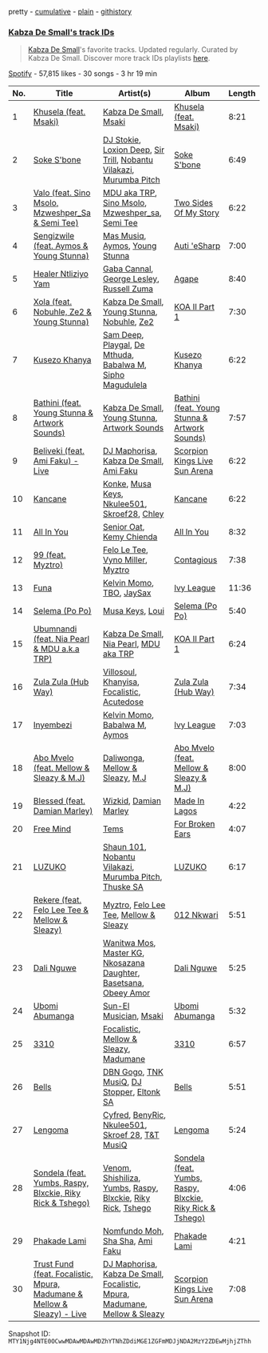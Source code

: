 pretty - [cumulative](/playlists/cumulative/37i9dQZF1DX0XAs7CuJn4t.md) - [plain](/playlists/plain/37i9dQZF1DX0XAs7CuJn4t) - [githistory](https://github.githistory.xyz/mackorone/spotify-playlist-archive/blob/main/playlists/plain/37i9dQZF1DX0XAs7CuJn4t)

### [Kabza De Small's track IDs](https://open.spotify.com/playlist/37i9dQZF1DX0XAs7CuJn4t)

> <a href="spotify:artist:1bNjWBFWsAAzZSR59lRdpR">Kabza De Small</a>'s favorite tracks\. Updated regularly\. Curated by Kabza De Small\. Discover more track IDs playlists <a href="spotify:genre:track\_id">here</a>.

[Spotify](https://open.spotify.com/user/spotify) - 57,815 likes - 30 songs - 3 hr 19 min

| No. | Title | Artist(s) | Album | Length |
|---|---|---|---|---|
| 1 | [Khusela \(feat\. Msaki\)](https://open.spotify.com/track/1mg27ci1uDANuJ2ghZBrir) | [Kabza De Small](https://open.spotify.com/artist/1bNjWBFWsAAzZSR59lRdpR), [Msaki](https://open.spotify.com/artist/5Oj5jQ98vsoHeIGqCS9Dfq) | [Khusela \(feat\. Msaki\)](https://open.spotify.com/album/2sfjcZkqiS1bQT3zb4EiVL) | 8:21 |
| 2 | [Soke S'bone](https://open.spotify.com/track/0a0X4uS4T6h7YPl6m5HMms) | [DJ Stokie](https://open.spotify.com/artist/1lDWyPzSZOqP5jfZNm5lLI), [Loxion Deep](https://open.spotify.com/artist/00VOiNZPqj46lxEU1kqwhg), [Sir Trill](https://open.spotify.com/artist/4QkKUb73NVonTlAZaShsuY), [Nobantu Vilakazi](https://open.spotify.com/artist/4WWMOV61TztcNJq3yGKPa7), [Murumba Pitch](https://open.spotify.com/artist/3cd7plsjSmDdQ0oHESYHC4) | [Soke S'bone](https://open.spotify.com/album/5ODDUJ9lDigzrEaiY2sSeP) | 6:49 |
| 3 | [Valo \(feat\. Sino Msolo, Mzweshper\_Sa & Semi Tee\)](https://open.spotify.com/track/3QuOnNOblQLWfnKu88nTOV) | [MDU aka TRP](https://open.spotify.com/artist/6chuSYrZG5i9GbSW5DdNWR), [Sino Msolo](https://open.spotify.com/artist/5zvuXUYTvZczhbPG9HZRYI), [Mzweshper\_sa](https://open.spotify.com/artist/3VpJTLc9G3D441scflIGbx), [Semi Tee](https://open.spotify.com/artist/2mRDgWrF5x7MOS1X1C1UDF) | [Two Sides Of My Story](https://open.spotify.com/album/3TbGpzITSbpo1X1tmJmVWY) | 6:22 |
| 4 | [Sengizwile \(feat\. Aymos & Young Stunna\)](https://open.spotify.com/track/3PdO57q0KLWkfWXsXQJlV6) | [Mas Musiq](https://open.spotify.com/artist/3fdFRgy3GmfiWQqeKbmFS8), [Aymos](https://open.spotify.com/artist/3xXIOO328Ieh0PWOcxivjL), [Young Stunna](https://open.spotify.com/artist/5EFltv565Wfat1X84qESVr) | [Auti 'eSharp](https://open.spotify.com/album/6J12Gv5rBMymYJlCM4hXPu) | 7:00 |
| 5 | [Healer Ntliziyo Yam](https://open.spotify.com/track/5Lk04mjuDowI8YL7uZvMlD) | [Gaba Cannal](https://open.spotify.com/artist/2Hj2zBCjnAnmLmNIyjuMGo), [George Lesley](https://open.spotify.com/artist/1b4XcTXxb48CLaCUCAFWhL), [Russell Zuma](https://open.spotify.com/artist/0juy2RagFC1qDPlMhEkepe) | [Agape](https://open.spotify.com/album/7Bcr8pOctXSlKR4Ah0jgmp) | 8:40 |
| 6 | [Xola \(feat\. Nobuhle, Ze2 & Young Stunna\)](https://open.spotify.com/track/5uWDenxq03AYLOq83WzLNo) | [Kabza De Small](https://open.spotify.com/artist/1bNjWBFWsAAzZSR59lRdpR), [Young Stunna](https://open.spotify.com/artist/6WQFTzqYHmh8Ph2X0L0QLQ), [Nobuhle](https://open.spotify.com/artist/4PmzNF4U54l7yVubziJ10U), [Ze2](https://open.spotify.com/artist/3oFeP83KftctMRhFh3SPtF) | [KOA II Part 1](https://open.spotify.com/album/3DbMb03o8Wu2BCipvcdw7q) | 7:30 |
| 7 | [Kusezo Khanya](https://open.spotify.com/track/1LB6HHcswEA8yee4z10rbJ) | [Sam Deep](https://open.spotify.com/artist/46R9PUVbIOMjSUtMsQZbQq), [Playgal](https://open.spotify.com/artist/3oABw7Ka6WCD8V0yW319Uy), [De Mthuda](https://open.spotify.com/artist/1w2P5nNsO5W7FYq2Oui0cM), [Babalwa M](https://open.spotify.com/artist/0dUHzfa2msKEpMevzsdwqG), [Sipho Magudulela](https://open.spotify.com/artist/34gZK9MCSnKzdcGbG74cXb) | [Kusezo Khanya](https://open.spotify.com/album/2awCDFLxROxbnstivDhlxO) | 6:22 |
| 8 | [Bathini \(feat\. Young Stunna & Artwork Sounds\)](https://open.spotify.com/track/1rdeLjtCukMRFVW5GgZgHu) | [Kabza De Small](https://open.spotify.com/artist/1bNjWBFWsAAzZSR59lRdpR), [Young Stunna](https://open.spotify.com/artist/6WQFTzqYHmh8Ph2X0L0QLQ), [Artwork Sounds](https://open.spotify.com/artist/0OxQiJ0uuDuuQ3dqkIbjwR) | [Bathini \(feat\. Young Stunna & Artwork Sounds\)](https://open.spotify.com/album/0io0I1tNzck5wHgmBMPcUU) | 7:57 |
| 9 | [Beliveki \(feat\. Ami Faku\) \- Live](https://open.spotify.com/track/3yoPF5KxhLJglxAMlaQfxI) | [DJ Maphorisa](https://open.spotify.com/artist/0mMqD2uqwvCjFvlzo6ayGi), [Kabza De Small](https://open.spotify.com/artist/1bNjWBFWsAAzZSR59lRdpR), [Ami Faku](https://open.spotify.com/artist/3flcjKgRCeBVZTR8n8iShE) | [Scorpion Kings Live Sun Arena](https://open.spotify.com/album/6N067E0wNZsTlyvgnTpJ9l) | 6:22 |
| 10 | [Kancane](https://open.spotify.com/track/0dHswGoIHgWfHSraVv9mnq) | [Konke](https://open.spotify.com/artist/6y5EP3L2WblCQsc8iuGeP9), [Musa Keys](https://open.spotify.com/artist/414pDI8Y502owCbg7U6Skf), [Nkulee501](https://open.spotify.com/artist/6NiMv0ab5p3HfDO7H92H75), [Skroef28](https://open.spotify.com/artist/5T6wjg3t9mEidUWthRniJa), [Chley](https://open.spotify.com/artist/7HpriU9gAJThxAfPfXpZ6N) | [Kancane](https://open.spotify.com/album/5ai1amA8bctv0ozwOTEncb) | 6:22 |
| 11 | [All In You](https://open.spotify.com/track/75VD2d6BPTuESBrzRqD6xl) | [Senior Oat](https://open.spotify.com/artist/5cAwYPpCI9QI5V7N0mxUKw), [Kemy Chienda](https://open.spotify.com/artist/21ubOXEDOMELSW2LDxG8HK) | [All In You](https://open.spotify.com/album/0YJOAYBMM8zEhcMNHnGe95) | 8:32 |
| 12 | [99 \(feat\. Myztro\)](https://open.spotify.com/track/1y8bjjDxw81tPUBMB6SRh2) | [Felo Le Tee](https://open.spotify.com/artist/6k8odn7NzzTT4K3NBNtsfV), [Vyno Miller](https://open.spotify.com/artist/7cCeUuKspBPdiv4h3cFlfz), [Myztro](https://open.spotify.com/artist/6egY1uh8HjHy6TrD0qmQNN) | [Contagious](https://open.spotify.com/album/5P319u6XstqCetDIbyHqhB) | 7:38 |
| 13 | [Funa](https://open.spotify.com/track/5PQ89CWyL1abb0jv2bNFRn) | [Kelvin Momo](https://open.spotify.com/artist/4VlxI0WKDh7HFgHjXcfj6v), [TBO](https://open.spotify.com/artist/64xQmd6s2PbIZkjqOXx0hp), [JaySax](https://open.spotify.com/artist/7Jn5gP4pLHNEgfeGBjOLpL) | [Ivy League](https://open.spotify.com/album/3H2eycTSwpPa0mGpacbyn6) | 11:36 |
| 14 | [Selema \(Po Po\)](https://open.spotify.com/track/1bnWGzdaZw0FPZddeGk9yv) | [Musa Keys](https://open.spotify.com/artist/414pDI8Y502owCbg7U6Skf), [Loui](https://open.spotify.com/artist/53SBWd8nuUmKxJPS9quQi5) | [Selema \(Po Po\)](https://open.spotify.com/album/4EdPLVn4ZEZeRLkEw8ikiR) | 5:40 |
| 15 | [Ubumnandi \(feat\. Nia Pearl & MDU a.k.a TRP\)](https://open.spotify.com/track/5ADJ5bKQxtLI8z1XWeQuRD) | [Kabza De Small](https://open.spotify.com/artist/1bNjWBFWsAAzZSR59lRdpR), [Nia Pearl](https://open.spotify.com/artist/7kIugQ8wJXbh4k72hgMuyK), [MDU aka TRP](https://open.spotify.com/artist/6chuSYrZG5i9GbSW5DdNWR) | [KOA II Part 1](https://open.spotify.com/album/3DbMb03o8Wu2BCipvcdw7q) | 6:24 |
| 16 | [Zula Zula \(Hub Way\)](https://open.spotify.com/track/250LeBpQ03TW3VHZdg4YiC) | [Villosoul](https://open.spotify.com/artist/0FHhvenQRrT7rXAowL3GJX), [Khanyisa](https://open.spotify.com/artist/5Sgtj9tFA2TAYXDeh1sJTc), [Focalistic](https://open.spotify.com/artist/2GJMSZ7M3D0KyyKRhYgWju), [Acutedose](https://open.spotify.com/artist/59cBgFfIKC6v5lRPaq5lGU) | [Zula Zula \(Hub Way\)](https://open.spotify.com/album/0ZPO0PGzqCQhTMUwdOW1my) | 7:34 |
| 17 | [Inyembezi](https://open.spotify.com/track/6oqzsWXndalljWVeU2MjDq) | [Kelvin Momo](https://open.spotify.com/artist/4VlxI0WKDh7HFgHjXcfj6v), [Babalwa M](https://open.spotify.com/artist/0dUHzfa2msKEpMevzsdwqG), [Aymos](https://open.spotify.com/artist/3xXIOO328Ieh0PWOcxivjL) | [Ivy League](https://open.spotify.com/album/3H2eycTSwpPa0mGpacbyn6) | 7:03 |
| 18 | [Abo Mvelo \(feat\. Mellow & Sleazy & M.J\)](https://open.spotify.com/track/0Ek5bneviajgSzZGonWfds) | [Daliwonga](https://open.spotify.com/artist/0oW137oXCLwA5b4uYRxvIn), [Mellow & Sleazy](https://open.spotify.com/artist/5MJ5f1XKD9yu7aWfG8OGjz), [M.J](https://open.spotify.com/artist/7bbakrxOYa3yL8DDzjU98P) | [Abo Mvelo \(feat\. Mellow & Sleazy & M.J\)](https://open.spotify.com/album/437dkJZjTY2KPRtZAVleKs) | 8:00 |
| 19 | [Blessed \(feat\. Damian Marley\)](https://open.spotify.com/track/3QO1m6i0nsrp8aOnapvbkx) | [Wizkid](https://open.spotify.com/artist/3tVQdUvClmAT7URs9V3rsp), [Damian Marley](https://open.spotify.com/artist/3QJzdZJYIAcoET1GcfpNGi) | [Made In Lagos](https://open.spotify.com/album/6HpMdN52TfJAwVbmkrFeBN) | 4:22 |
| 20 | [Free Mind](https://open.spotify.com/track/2mzM4Y0Rnx2BDZqRnhQ5Q6) | [Tems](https://open.spotify.com/artist/687cZJR45JO7jhk1LHIbgq) | [For Broken Ears](https://open.spotify.com/album/2sU8ByeYc5BOBFNDr58CGV) | 4:07 |
| 21 | [LUZUKO](https://open.spotify.com/track/6wYzinfgwI7nwRm7QQ5OW2) | [Shaun 101](https://open.spotify.com/artist/1wPZgHAIMRbPLCj2mgBRUY), [Nobantu Vilakazi](https://open.spotify.com/artist/3qo2q05gFa09MXrEZltr7q), [Murumba Pitch](https://open.spotify.com/artist/3cd7plsjSmDdQ0oHESYHC4), [Thuske SA](https://open.spotify.com/artist/7xhrLWGiPYPvabHi319yCw) | [LUZUKO](https://open.spotify.com/album/0VhIPvhs5YNAZvcwC5f6TH) | 6:17 |
| 22 | [Rekere \(feat\. Felo Lee Tee & Mellow & Sleazy\)](https://open.spotify.com/track/0wkcKgOJAUo329eeQoKwRP) | [Myztro](https://open.spotify.com/artist/6egY1uh8HjHy6TrD0qmQNN), [Felo Lee Tee](https://open.spotify.com/artist/5JXNfTTG3kgGOYlLitNgnj), [Mellow & Sleazy](https://open.spotify.com/artist/5MJ5f1XKD9yu7aWfG8OGjz) | [012 Nkwari](https://open.spotify.com/album/3CeD72m3DeFTQLoeUONOlO) | 5:51 |
| 23 | [Dali Nguwe](https://open.spotify.com/track/584B5N5x0phtVVpBtSNcPt) | [Wanitwa Mos](https://open.spotify.com/artist/2iN5MhOgkenO5FtkPtEVAF), [Master KG](https://open.spotify.com/artist/523y9KSneKh6APd1hKxLuF), [Nkosazana Daughter](https://open.spotify.com/artist/4AnNB3lPD0Sv7ziKVHqI66), [Basetsana](https://open.spotify.com/artist/5tOlDzzo2n5dhYJDG6GFbe), [Obeey Amor](https://open.spotify.com/artist/1J33KW1wp9oQvxHKEC2OGJ) | [Dali Nguwe](https://open.spotify.com/album/6w3XlF1P2YhVhag275CZHH) | 5:25 |
| 24 | [Ubomi Abumanga](https://open.spotify.com/track/1Eum24tziiY0sRBRx7hWBb) | [Sun\-El Musician](https://open.spotify.com/artist/0W8WpLB5WoXLgiA193LXk6), [Msaki](https://open.spotify.com/artist/5Oj5jQ98vsoHeIGqCS9Dfq) | [Ubomi Abumanga](https://open.spotify.com/album/4G3ordhXIF250USyNtUusu) | 5:32 |
| 25 | [3310](https://open.spotify.com/track/3VrQOiUF58HYGeWgwGI7Cy) | [Focalistic](https://open.spotify.com/artist/2GJMSZ7M3D0KyyKRhYgWju), [Mellow & Sleazy](https://open.spotify.com/artist/5MJ5f1XKD9yu7aWfG8OGjz), [Madumane](https://open.spotify.com/artist/3kyJLSOihpXaaR1NBK42pd) | [3310](https://open.spotify.com/album/3EPcPHhURKJDhWQBCmmZzE) | 6:57 |
| 26 | [Bells](https://open.spotify.com/track/7c5rKCDYYbyBsLlJ00NgCD) | [DBN Gogo](https://open.spotify.com/artist/3Oa0mJQWQrUOqJ8fcLuu7l), [TNK MusiQ](https://open.spotify.com/artist/2oA819q93vu53ZDkCJYdbN), [DJ Stopper](https://open.spotify.com/artist/36KSzfIAH1QPHtgxgCNAs8), [Eltonk SA](https://open.spotify.com/artist/2UizOudF54jbl9PllMTaEM) | [Bells](https://open.spotify.com/album/5fb9nAydl4x1Orhsrd4622) | 5:51 |
| 27 | [Lengoma](https://open.spotify.com/track/192T9WVAUaXpcwxar6849x) | [Cyfred](https://open.spotify.com/artist/1W5wfiEUdPebJdwmyglKP4), [BenyRic](https://open.spotify.com/artist/5GNaHlz1LNjlfw4VgkTkMZ), [Nkulee501](https://open.spotify.com/artist/6NiMv0ab5p3HfDO7H92H75), [Skroef 28](https://open.spotify.com/artist/1dmGmys2aPdJowwjy8IK3F), [T&T MusiQ](https://open.spotify.com/artist/2gA3C0nYaIX42pf5XIau1X) | [Lengoma](https://open.spotify.com/album/0cshPpmsHHKiSMFyMTjwdx) | 5:24 |
| 28 | [Sondela \(feat\. Yumbs, Raspy, Blxckie, Riky Rick & Tshego\)](https://open.spotify.com/track/0Fts0ctd6WoZPjffe6VlCD) | [Venom](https://open.spotify.com/artist/6fTEwufIDYGyAZjMJqxaW2), [Shishiliza](https://open.spotify.com/artist/1bcMyQ4E06YJPmJIZC1IZj), [Yumbs](https://open.spotify.com/artist/2HLr9NzCqd6XRnpUSM6CvH), [Raspy](https://open.spotify.com/artist/0bhq4kdUAhOte4WPNYhhTk), [Blxckie](https://open.spotify.com/artist/4pQcWzOMSmmz5DK6TqO2FL), [Riky Rick](https://open.spotify.com/artist/61ZRdppZ5sCtl9m5gfhoGO), [Tshego](https://open.spotify.com/artist/2I1KI8uFju21FNrL4zdeqY) | [Sondela \(feat\. Yumbs, Raspy, Blxckie, Riky Rick & Tshego\)](https://open.spotify.com/album/7JpIFYw3A6DlTK8PsoZ8PA) | 4:06 |
| 29 | [Phakade Lami](https://open.spotify.com/track/6wQvbzsxSLKqYrPc26jd9S) | [Nomfundo Moh](https://open.spotify.com/artist/6brKi6i5SusNnoKcSlKAan), [Sha Sha](https://open.spotify.com/artist/7fuYevQzzFDUvK9s8QrPYT), [Ami Faku](https://open.spotify.com/artist/3flcjKgRCeBVZTR8n8iShE) | [Phakade Lami](https://open.spotify.com/album/44PV16rEIAsEdo4MxT62b9) | 4:21 |
| 30 | [Trust Fund \(feat\. Focalistic, Mpura, Madumane & Mellow & Sleazy\) \- Live](https://open.spotify.com/track/4F7H87xusgYP3SEFj7gOVP) | [DJ Maphorisa](https://open.spotify.com/artist/0mMqD2uqwvCjFvlzo6ayGi), [Kabza De Small](https://open.spotify.com/artist/1bNjWBFWsAAzZSR59lRdpR), [Focalistic](https://open.spotify.com/artist/2GJMSZ7M3D0KyyKRhYgWju), [Mpura](https://open.spotify.com/artist/14MDqT8L01RPVlJc0BqLLA), [Madumane](https://open.spotify.com/artist/3kyJLSOihpXaaR1NBK42pd), [Mellow & Sleazy](https://open.spotify.com/artist/5MJ5f1XKD9yu7aWfG8OGjz) | [Scorpion Kings Live Sun Arena](https://open.spotify.com/album/6N067E0wNZsTlyvgnTpJ9l) | 7:08 |

Snapshot ID: `MTY1Njg4NTE0OCwwMDAwMDAwMDZhYTNhZDdiMGE1ZGFmMDJjNDA2MzY2ZDEwMjhjZThh`

